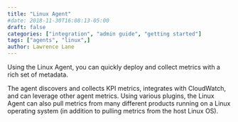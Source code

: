 ```yaml
---
title: "Linux Agent"
#date: 2018-11-30T16:08:13-05:00
draft: false
categories: ["integration", "admin guide", "getting started"]
tags: ["agents", "linux",]
author: Lawrence Lane
---
```

Using the Linux Agent, you can quickly deploy and collect metrics with a rich set of metadata.

The agent discovers and collects KPI metrics, integrates with CloudWatch, and can leverage other agent metrics. Using various plugins, the Linux Agent can also pull metrics from many different products running on a Linux operating system (in addition to pulling metrics from the host Linux OS).
